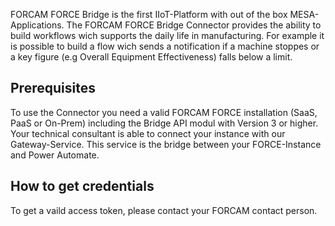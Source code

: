 FORCAM FORCE Bridge is the first IIoT-Platform with out of the box MESA-Applications. The FORCAM FORCE Bridge Connector provides the ability to build workflows wich supports the daily life in manufacturing. For example it is possible to build a flow wich sends a notification if a machine stoppes or a key figure (e.g Overall Equipment Effectiveness) falls below a limit.

## Prerequisites

To use the Connector you need a valid FORCAM FORCE installation (SaaS, PaaS or On-Prem) including the Bridge API modul with Version 3 or higher. Your technical consultant is able to connect your instance with our Gateway-Service. This service is the bridge between your FORCE-Instance and Power Automate. 

## How to get credentials

To get a vaild access token, please contact your FORCAM contact person.